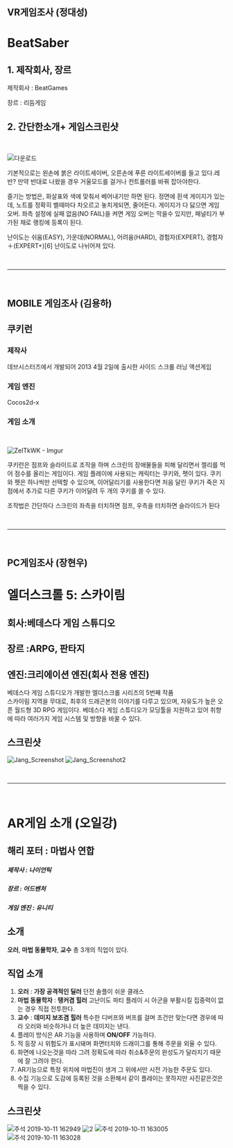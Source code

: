 ## VR게임조사  (정대성)

# BeatSaber

## 1. 제작회사, 장르

제작회사 : BeatGames

장르 : 리듬게임

## 2. 간단한소개+ 게임스크린샷

<BR>

![다운로드](https://user-images.githubusercontent.com/54298426/66632109-b3336f80-ec42-11e9-8004-a1a8bbbe35a5.jpg)

기본적으로는 왼손에 붉은 라이트세이버, 오른손에 푸른 라이트세이버를 들고 있다.레반? 만약 반대로 나왔을 경우 거울모드를 걸거나 컨트롤러를 바꿔 잡아야한다.

즐기는 방법은, 화살표와 색에 맞춰서 베어내기만 하면 된다. 정면에 흰색 게이지가 있는데, 노트를 정확히 벨때마다 차오르고 놓치게되면, 줄어든다. 게이지가 다 닳으면 게임 오버. 좌측 설정에 실패 없음(NO FAIL)을 켜면 게임 오버는 막을수 있지만, 패널티가 부가된 채로 랭킹에 등록이 된다.

난이도는 쉬움(EASY), 가운데(NORMAL), 어려움(HARD), 경험자(EXPERT), 경험자＋(EXPERT+)[6] 난이도로 나뉘어져 있다.

<BR>

***

<BR>

## MOBILE 게임조사 (김용하)

## 쿠키런


### 제작사

데브시스터즈에서 개발되어
2013 4월 2일에 출시한 사이드 스크롤 러닝 액션게임

### 게임 엔진

Cocos2d-x

### 게임 소개

<br>

![ZeITkWK - Imgur](https://user-images.githubusercontent.com/54255373/66632398-5a180b80-ec43-11e9-96dd-8d803b5abbac.gif)

쿠키런은 점프와 슬라이드로 조작을 하며 스크린의 장애물들을 피해 달리면서 
젤리를 먹어 점수를 올리는 게임이다. 게임 플레이에 사용되는 캐릭터는 쿠키와, 펫이 있다.
쿠키와 펫은 하나씩만 선택할 수 있으며, 이어달리기를 사용한다면 처음 달린 쿠키가 죽은 지점에서 추가로 다른 쿠키가 이어달려 두 개의 쿠키를 쓸 수 있다.

조작법은 간단하다 스크린의 좌측을 터치하면 점프, 우측을 터치하면 슬라이드가 된다

<BR>

***

<BR>

## PC게임조사  (장현우)

# 엘더스크롤 5: 스카이림

## 회사:베데스다 게임 스튜디오

## 장르 :ARPG, 판타지 

## 엔진:크리에이션 엔진(회사 전용 엔진)

베데스다 게임 스튜디오가 개발한 엘더스크롤 시리즈의 5번째 작품<br>
스카이림 지역을 무대로, 최후의 드래곤본의 이야기를 다루고 있으며,  자유도가 높은 오픈 월드형 3D RPG 게임이다. 베데스다 게임 스튜디오가 모딩툴을 지원하고 있어 취향에 따라 여러가지 게임 시스템 및 방향을 바꿀 수 있다.

## 스크린샷

![Jang_Screenshot](https://user-images.githubusercontent.com/54298426/66635319-e9282200-ec49-11e9-909e-bad9c8e00b50.jpg)
![Jang_Screenshot2](https://user-images.githubusercontent.com/54298426/66635321-e9282200-ec49-11e9-950d-1aafef98b4cd.PNG)

<BR>

***

<BR>

AR게임 소개 (오일강)
==========

해리 포터 : 마법사 연합
----------------------
##### 제작사 : 나이언틱
##### 장르 : 어드벤처
##### 게임 엔진 : 유니티

소개 
----
**오러**, **마법 동물학자**, **교수** 총 3개의 직업이 있다.

직업 소개
--------
1. **오러** : **가장 공격적인 딜러** 던전 솔플이 쉬운 클래스
2. **마법 동물학자** : **탱커겸 힐러** 고난이도 파티 플레이 시 아군을 부활시킬 집중력이 없는 경우 직접 전투한다.
3. **교수** : **데미지 보조겸 힐러** 특수한 디버프와 버프를 걸며 조건만 맞는다면 경우에 따라 오러와 비슷하거나 더 높은 데미지는 낸다.
4. 플레이 방식은 AR 기능을 사용하며 **ON/OFF** 가능하다.
5. 적 등장 시 위험도가 표시돼며 화면터치와 드래이그를 통해 주문을 외울 수 있다.
6. 화면에 나오는것을 따라 그려 정확도에 따라 취소&주문의 완성도가 달라지기 때문에 잘 그려야 한다.
7. AR기능으로 특정 위치에 마법진이 생겨 그 위에서만 시전 가능한 주문도 있다.
8. 수집 기능으로 도감에 등록된 것을 소환해서 같이 플레이는 못하지만 사진같은것은 찍을 수 있다.

스크린샷
-------

![주석 2019-10-11 162949](https://user-images.githubusercontent.com/54255487/66632960-ab74ca80-ec44-11e9-94a6-84a7906e9a30.png)
![2](https://user-images.githubusercontent.com/54255487/66632959-ab74ca80-ec44-11e9-9dc2-06d5bb91a915.jpg)
![주석 2019-10-11 163005](https://user-images.githubusercontent.com/54255487/66632961-ac0d6100-ec44-11e9-8335-b2d8f679a14d.png)
![주석 2019-10-11 163028](https://user-images.githubusercontent.com/54255487/66632962-ac0d6100-ec44-11e9-8a5f-1b20ffad03e5.png)